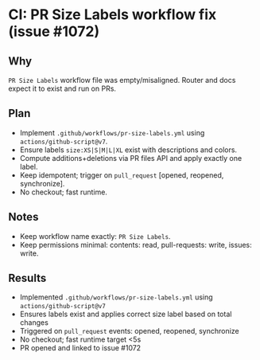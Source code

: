 # CI: PR Size Labels workflow fix (issue #1072)

## Why

`PR Size Labels` workflow file was empty/misaligned. Router and docs expect it to exist and run on PRs.

## Plan

- Implement `.github/workflows/pr-size-labels.yml` using `actions/github-script@v7`.
- Ensure labels `size:XS|S|M|L|XL` exist with descriptions and colors.
- Compute additions+deletions via PR files API and apply exactly one label.
- Keep idempotent; trigger on `pull_request` [opened, reopened, synchronize].
- No checkout; fast runtime.

## Notes

- Keep workflow name exactly: `PR Size Labels`.
- Keep permissions minimal: contents: read, pull-requests: write, issues: write.

## Results

- Implemented `.github/workflows/pr-size-labels.yml` using `actions/github-script@v7`
- Ensures labels exist and applies correct size label based on total changes
- Triggered on `pull_request` events: opened, reopened, synchronize
- No checkout; fast runtime target <5s
- PR opened and linked to issue #1072
